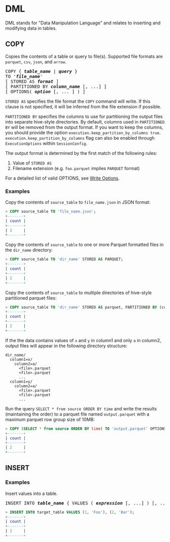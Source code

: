 <!---
  Licensed to the Apache Software Foundation (ASF) under one
  or more contributor license agreements.  See the NOTICE file
  distributed with this work for additional information
  regarding copyright ownership.  The ASF licenses this file
  to you under the Apache License, Version 2.0 (the
  "License"); you may not use this file except in compliance
  with the License.  You may obtain a copy of the License at

    http://www.apache.org/licenses/LICENSE-2.0

  Unless required by applicable law or agreed to in writing,
  software distributed under the License is distributed on an
  "AS IS" BASIS, WITHOUT WARRANTIES OR CONDITIONS OF ANY
  KIND, either express or implied.  See the License for the
  specific language governing permissions and limitations
  under the License.
-->

# DML

DML stands for "Data Manipulation Language" and relates to inserting
and modifying data in tables.

## COPY

Copies the contents of a table or query to file(s). Supported file
formats are `parquet`, `csv`, `json`, and `arrow`.

<pre>
COPY { <i><b>table_name</i></b> | <i><b>query</i></b> } 
TO '<i><b>file_name</i></b>'
[ STORED AS <i><b>format</i></b> ]
[ PARTITIONED BY <i><b>column_name</i></b> [, ...] ]
[ OPTIONS( <i><b>option</i></b> [, ... ] ) ]
</pre>

`STORED AS` specifies the file format the `COPY` command will write. If this
clause is not specified, it will be inferred from the file extension if possible.

`PARTITIONED BY` specifies the columns to use for partitioning the output files into
separate hive-style directories. By default, columns used in `PARTITIONED BY` will be removed
from the output format. If you want to keep the columns, you should provide the option
`execution.keep_partition_by_columns true`. `execution.keep_partition_by_columns` flag can also 
be enabled through `ExecutionOptions` within `SessionConfig`.

The output format is determined by the first match of the following rules:

1. Value of `STORED AS`
2. Filename extension (e.g. `foo.parquet` implies `PARQUET` format)

For a detailed list of valid OPTIONS, see [Write Options](write_options).

### Examples

Copy the contents of `source_table` to `file_name.json` in JSON format:

```sql
> COPY source_table TO 'file_name.json';
+-------+
| count |
+-------+
| 2     |
+-------+
```

Copy the contents of `source_table` to one or more Parquet formatted
files in the `dir_name` directory:

```sql
> COPY source_table TO 'dir_name' STORED AS PARQUET;
+-------+
| count |
+-------+
| 2     |
+-------+
```

Copy the contents of `source_table` to multiple directories
of hive-style partitioned parquet files:

```sql
> COPY source_table TO 'dir_name' STORED AS parquet, PARTITIONED BY (column1, column2);
+-------+
| count |
+-------+
| 2     |
+-------+
```

If the the data contains values of `x` and `y` in column1 and only `a` in
column2, output files will appear in the following directory structure:

```
dir_name/
  column1=x/
    column2=a/
      <file>.parquet
      <file>.parquet
      ...
  column1=y/
    column2=a/
      <file>.parquet
      <file>.parquet
      ...
```

Run the query `SELECT * from source ORDER BY time` and write the
results (maintaining the order) to a parquet file named
`output.parquet` with a maximum parquet row group size of 10MB:

```sql
> COPY (SELECT * from source ORDER BY time) TO 'output.parquet' OPTIONS (MAX_ROW_GROUP_SIZE 10000000);
+-------+
| count |
+-------+
| 2     |
+-------+
```

## INSERT

### Examples

Insert values into a table.

<pre>
INSERT INTO <i><b>table_name</i></b> { VALUES ( <i><b>expression</i></b> [, ...] ) [, ...] | <i><b>query</i></b> }
</pre>

```sql
> INSERT INTO target_table VALUES (1, 'Foo'), (2, 'Bar');
+-------+
| count |
+-------+
| 2     |
+-------+
```

